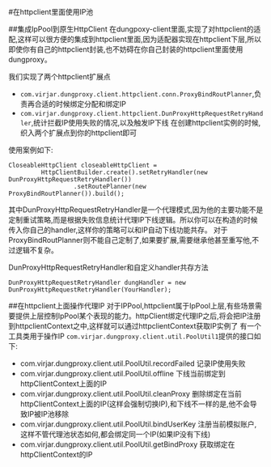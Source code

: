 #在httpclient里面使用IP池

##集成IpPool到原生HttpClient
在dungpoxy-client里面,实现了对httpclient的适配,这样可以很方便的集成到httpclient里面,因为适配器实现在httpclient下层,所以即使你有自己的httpclient封装,也不妨碍在你自己封装的httpclient里面使用dungproxy。

我们实现了两个httpclient扩展点
- ``com.virjar.dungproxy.client.httpclient.conn.ProxyBindRoutPlanner``,负责再合适的时候绑定分配和绑定IP
- ``com.virjar.dungproxy.client.httpclient.DunProxyHttpRequestRetryHandler``,统计拦截IP使用失败的情况,以及触发IP下线
在创建httpclient实例的时候,织入两个扩展点到你的httpclient即可

使用案例如下:
```
CloseableHttpClient closeableHttpClient =
         HttpClientBuilder.create().setRetryHandler(new DunProxyHttpRequestRetryHandler())
                  .setRoutePlanner(new ProxyBindRoutPlanner()).build();
```
其中DunProxyHttpRequestRetryHandler是一个代理模式,因为他的主要功能不是定制重试策略,而是根据失败信息统计代理IP下线逻辑。所以你可以在构造的时候传入你自己的handler,这样你的策略可以和IP自动下线功能共存。
对于ProxyBindRoutPlanner则不能自己定制了,如果要扩展,需要继承他甚至重写他,不过逻辑不复杂。

DunProxyHttpRequestRetryHandler和自定义handler共存方法
```
DunProxyHttpRequestRetryHandler dungHandler = new DunProxyHttpRequestRetryHandler(YourHandler);
```

##在httpclient上面操作代理IP
对于IPPool,httpclient属于IpPool上层,有些场景需要提供上层控制IpPool某个表现的能力。httpClient绑定代理IP之后,将会把IP注册到httpclientContext之中,这样就可以通过httpclientContext获取IP实例了
有一个工具类用于操作IP ``com.virjar.dungproxy.client.util.PoolUtil1``提供的接口如下:
- com.virjar.dungproxy.client.util.PoolUtil.recordFailed 记录IP使用失败
- com.virjar.dungproxy.client.util.PoolUtil.offline 下线当前绑定到httpClientContext上面的IP
- com.virjar.dungproxy.client.util.PoolUtil.cleanProxy 删除绑定在当前httpClientContext上面的IP(这样会强制切换IP),和下线不一样的是,他不会导致IP被IP池移除
- com.virjar.dungproxy.client.util.PoolUtil.bindUserKey 注册当前模拟账户,这样不管代理池状态如何,都会绑定同一个IP(如果IP没有下线)
- com.virjar.dungproxy.client.util.PoolUtil.getBindProxy 获取绑定在httpClientContext的IP



